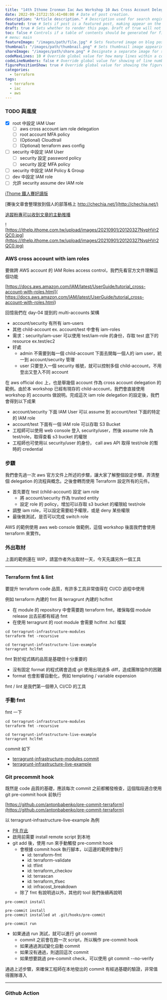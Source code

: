 ```yaml
---
title: "14th Ithome Ironman Iac Aws Workshop 10 Aws Cross Account Delegation & pre-commit hook" # Title of the blog post.
date: 2022-09-21T22:55:41+08:00 # Date of post creation.
description: "Article description." # Description used for search engine.
featured: true # Sets if post is a featured post, making appear on the home page side bar.
draft: true # Sets whether to render this page. Draft of true will not be rendered.
toc: false # Controls if a table of contents should be generated for first-level links automatically.
# menu: main
featureImage: "/images/path/file.jpg" # Sets featured image on blog post.
thumbnail: "/images/path/thumbnail.png" # Sets thumbnail image appearing inside card on homepage.
shareImage: "/images/path/share.png" # Designate a separate image for social media sharing.
codeMaxLines: 10 # Override global value for how many lines within a code block before auto-collapsing.
codeLineNumbers: false # Override global value for showing of line numbers within code block.
figurePositionShow: true # Override global value for showing the figure label.
categories:
  - terraform
tags:
  - terraform
  - iac
  - aws
---
```


### TODO 與進度

- [x] root 中設定 IAM User
  - [ ] aws cross account iam role delegation
  - [ ] root account MFA policy
  - [ ] (Optional) Cloudtrail
  - [ ] (Optional) terraform aws config
- [ ] security 中設定 IAM User
  - [ ] security 設定 password policy
  - [ ] security 設定 MFA policy
- [ ] security 中設定 IAM Policy & Group
- [ ] dev 中設定 IAM role
- [ ] 允許 security assume dev IAM role

[iThome 鐵人賽好讀版](https://ithelp.ithome.com.tw/articles/10290931)

[賽後文章會整理放到個人的部落格上 http://chechia.net/](http://chechia.net/)

[追蹤粉專可以收到文章的主動推播](https://www.facebook.com/engineer.from.scratch)

![https://ithelp.ithome.com.tw/upload/images/20210901/20120327NvpHVr2QC0.jpg](https://ithelp.ithome.com.tw/upload/images/20210901/20120327NvpHVr2QC0.jpg)

### AWS cross account with iam roles

要做跨 AWS account 的 IAM Roles access control，我們先看官方文件理解這個功能

[https://docs.aws.amazon.com/IAM/latest/UserGuide/tutorial_cross-account-with-roles.html](
https://docs.aws.amazon.com/IAM/latest/UserGuide/tutorial_cross-account-with-roles.html)

回憶我們在 day-04 提到的 multi-accounts 架構
- account/security 有所有 iam-users
- 其他 child-account ex. account/test 中會有 iam-roles
- 需求：security/iam-user 可以使用 test/iam-role 的身份，存取 test 底下的 resource ex.test/ec2
- 好處
  - admin 不需要到每一個 child-account 下面去開每一個人的 iam user，統一到 account/security 管理
  - user 只要登入一個 security 帳號，就可以控制多個 child-account，不用登出又登入不同 account

在 aws official doc 上，也是舉幾個 account 作為 cross account delegation 的範例。由於本 workshop 已經有現存的 child-account，我們會直接使用 workshop 的 accounts 做說明。完成這次 iam role delegation 的設定後，我們會得到以下成果
- account/security 下面 IAM User 可以 assume 到 account/test 下面的特定的 IAM role
- account/test 下面有一個 IAM role 可以存取 S3 Bucket
- 工程師可以使用 web console 登入 security/user，然後 assume role 為 test/role，取得查看 s3 bucket 的權限
- 工程師也可使用以 security/user 的身份， call aws API 取得 test/role 的暫時的 credential

### 步驟

我們會先過一次 aws 官方文件上所述的步驟，讓大家了解整個設定步驟，弄清整個 delegation 的流程與概念。之後會轉而使用 Terraform 設定所有的元件。
- 首先要在 test (child-account) 設定 iam role
  - 將 account/security 作為 trusted entity
  - 設定 role 的 policy，增加可以存取 s3 bucket 的權限給 test/role
- 調整 iam role，可以設定需要給予權限，或是 deny 某些權限
- 最後做測試，是否可以完成 switch role

AWS 的範例使用 aws web console 做範例，這個 workshop 後面我們會使用 terraform 來實作。

### 外出取材

上面的範例還在 WIP，請當作者外出取材一天，今天先講另外一個工具

---

### Terraform fmt & lint

要提升 terraform code 品質，有許多工具非常值得在 CI/CD 過程中使用

例如 terraform 內建的 fmt 與 terragrunt 內建的 hclfmt
- 在 module 的 repository 中會需要跑 terraform fmt，確保每個 module release 出去前都有經過 fmt
- 在使用 terragrunt 的 root module 會需要 hclfmt .hcl 檔案

```
cd terragrunt-infrastructure-modules
terraform fmt -recursive

cd terragrunt-infrastructure-live-example
terragrunt hclfmt
```

fmt 對於程式碼的品質是基礎但十分重要的
- 沒有固定 format 的程式碼會造成 git 使用出現過多 diff，造成團隊協作的困難
- format 也會影響自動化，例如 templating / variable expension

fmt / lint 是我們第一個帶入 CI/CD 的工具

### 手動 fmt

fmt 一下

```
cd terragrunt-infrastructure-modules
terraform fmt -recursive

cd terragrunt-infrastructure-live-example
terragrunt hclfmt
```

commit 如下
- [terragrunt-infrastructure-modules commit](https://github.com/chechiachang/terragrunt-infrastructure-modules/commit/cab9fe72bafe8fa238ba04a17b7a60858ca2d27c)
- [terragrunt-infrastructure-live-example](https://github.com/chechiachang/terragrunt-infrastructure-live-example/commit/1810e1a28558937058e21feafa4a8c9d2c82fab3)

### Git precommit hook

既然是 code 品質的基礎，應該每次 commit 之前都觸發檢查，這個階段適合使用 git pre-commit hook 前執行

[https://github.com/antonbabenko/pre-commit-terraform](https://github.com/antonbabenko/pre-commit-terraform)

以 terragrunt-infrastructure-live-example 為例
- [PR 在此](https://github.com/chechiachang/terragrunt-infrastructure-modules/pull/5)
- 啟用前需要 install remote script 到本地
- git add 後，使用 run 來手動觸發 pre-commit hook
  - 會根據 commit hook 執行腳本，以這邊的範例會執行
    - id: terraform-fmt
    - id: terraform-validate
    - id: tflint
    - id: terraform_checkov
    - id: terrascan
    - id: terraform_tfsec
    - id: infracost_breakdown
  - 除了 fmt 有說明過以外，其他的 tool 我們後續再說明

```
pre-commit install

pre-commit install
pre-commit installed at .git/hooks/pre-commit

pre-commit run
```

- 如果通過 run 測試，就可以進行 git commit
  - commit 之前會在跑一次 script，所以稱作 pre-commit hook
  - 如果通過測試變化自動 commit
  - 如果沒有通過，則退回這次 commit
  - 如果想要跳過 pre-commit check，可以使用 git commit --no-verify

通過上述步驟，來確保工程師在本地發出的 commit 有經過基礎的驗證，非常值得團隊導入

---

### Github Action

